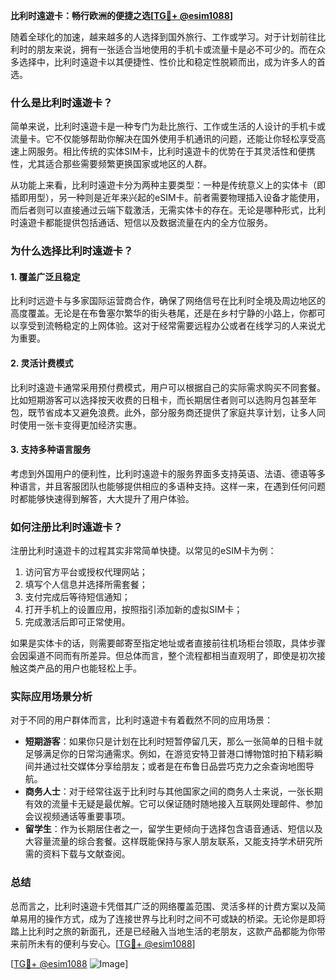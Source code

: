 **比利时遠遊卡：畅行欧洲的便捷之选[[TG💪+ @esim1088](https://t.me/s/esim1088)]**

随着全球化的加速，越来越多的人选择到国外旅行、工作或学习。对于计划前往比利时的朋友来说，拥有一张适合当地使用的手机卡或流量卡是必不可少的。而在众多选择中，比利时遠遊卡以其便捷性、性价比和稳定性脱颖而出，成为许多人的首选。

### 什么是比利时遠遊卡？

简单来说，比利时遠遊卡是一种专门为赴比旅行、工作或生活的人设计的手机卡或流量卡。它不仅能够帮助你解决在国外使用手机通讯的问题，还能让你轻松享受高速上网服务。相比传统的实体SIM卡，比利时遠遊卡的优势在于其灵活性和便携性，尤其适合那些需要频繁更换国家或地区的人群。

从功能上来看，比利时遠遊卡分为两种主要类型：一种是传统意义上的实体卡（即插即用型），另一种则是近年来兴起的eSIM卡。前者需要物理插入设备才能使用，而后者则可以直接通过云端下载激活，无需实体卡的存在。无论是哪种形式，比利时遠遊卡都能提供包括通话、短信以及数据流量在内的全方位服务。

### 为什么选择比利时遠遊卡？

#### 1. **覆盖广泛且稳定**
比利时远遊卡与多家国际运营商合作，确保了网络信号在比利时全境及周边地区的高度覆盖。无论是在布鲁塞尔繁华的街头巷尾，还是在乡村宁静的小路上，你都可以享受到流畅稳定的上网体验。这对于经常需要远程办公或者在线学习的人来说尤为重要。

#### 2. **灵活计费模式**
比利时遠遊卡通常采用预付费模式，用户可以根据自己的实际需求购买不同套餐。比如短期游客可以选择按天收费的日租卡，而长期居住者则可以选购月包甚至年包，既节省成本又避免浪费。此外，部分服务商还提供了家庭共享计划，让多人同时使用一张卡变得更加经济实惠。

#### 3. **支持多种语言服务**
考虑到外国用户的便利性，比利时遠遊卡的服务界面多支持英语、法语、德语等多种语言，并且客服团队也能够提供相应的多语种支持。这样一来，在遇到任何问题时都能够快速得到解答，大大提升了用户体验。

### 如何注册比利时遠遊卡？

注册比利时遠遊卡的过程其实非常简单快捷。以常见的eSIM卡为例：

1. 访问官方平台或授权代理网站；
2. 填写个人信息并选择所需套餐；
3. 支付完成后等待短信通知；
4. 打开手机上的设置应用，按照指引添加新的虚拟SIM卡；
5. 完成激活后即可正常使用。

如果是实体卡的话，则需要邮寄至指定地址或者直接前往机场柜台领取，具体步骤会因渠道不同而有所差异。但总体而言，整个流程都相当直观明了，即使是初次接触这类产品的用户也能轻松上手。

### 实际应用场景分析

对于不同的用户群体而言，比利时遠遊卡有着截然不同的应用场景：

- **短期游客**：如果你只是计划在比利时短暂停留几天，那么一张简单的日租卡就足够满足你的日常沟通需求。例如，在游览安特卫普港口博物馆时拍下精彩瞬间并通过社交媒体分享给朋友；或者是在布鲁日品尝巧克力之余查询地图导航。
- **商务人士**：对于经常往返于比利时与其他国家之间的商务人士来说，一张长期有效的流量卡无疑是最优解。它可以保证随时随地接入互联网处理邮件、参加会议视频通话等重要事项。
- **留学生**：作为长期居住者之一，留学生更倾向于选择包含语音通话、短信以及大容量流量的综合套餐。这样既能保持与家人朋友联系，又能支持学术研究所需的资料下载与文献查阅。

### 总结

总而言之，比利时遠遊卡凭借其广泛的网络覆盖范围、灵活多样的计费方案以及简单易用的操作方式，成为了连接世界与比利时之间不可或缺的桥梁。无论你是即将踏上比利时之旅的新面孔，还是已经融入当地生活的老朋友，这款产品都能为你带来前所未有的便利与安心。[[TG💪+ @esim1088](https://t.me/s/esim1088)]

[[TG💪+ @esim1088](https://t.me/s/esim1088) ![Image](https://i.postimg.cc/4NQfJmqS/Snipaste-2025-05-13-00-14-12.png)]